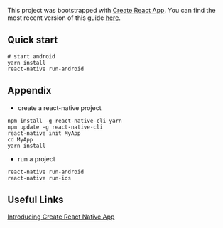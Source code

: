 This project was bootstrapped with [Create React App](https://github.com/facebookincubator/create-react-app).
You can find the most recent version of this guide [here](https://github.com/facebookincubator/create-react-app/blob/master/packages/react-scripts/template/README.md).

## Quick start
```
# start android
yarn install
react-native run-android
```

## Appendix
- create a react-native project
```
npm install -g react-native-cli yarn
npm update -g react-native-cli
react-native init MyApp
cd MyApp
yarn install
```
- run a project
```
react-native run-android
react-native run-ios
```


## Useful Links
[Introducing Create React Native App](https://facebook.github.io/react-native/blog/2017/03/13/introducing-create-react-native-app.html)
